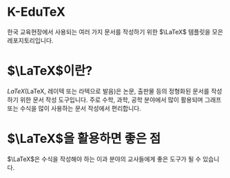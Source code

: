 # K-EduTeX
한국 교육현장에서 사용되는 여러 가지 문서를 작성하기 위한 $\LaTeX$ 템플릿을 모은 레포지토리입니다.


$\LaTeX$이란?
=============================
$LaTeX$(LaTeX, 레이텍 또는 라텍으로 발음)은 논문, 출판물 등의 정형화된 문서를 작성하기 위한 문서 작성 도구입니다. 주로 수학, 과학, 공학 분야에서 많이 활용되며 그래프 또는 수식을 많이 사용하는 문서 작성에서 편리합니다. 

$\LaTeX$을 활용하면 좋은 점
============================
$\LaTeX$은 수식을 작성해야 하는 이과 분야의 교사들에게 좋은 도구가 될 수 있습니다.